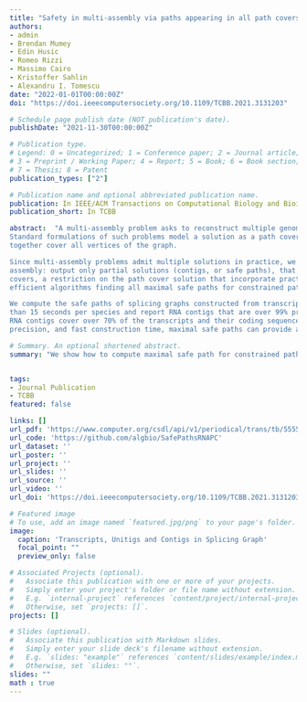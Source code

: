 ```yaml
---
title: "Safety in multi-assembly via paths appearing in all path covers of a DAG"
authors:
- admin
- Brendan Mumey
- Edin Husic
- Romeo Rizzi
- Massimo Cairo
- Kristoffer Sahlin
- Alexandru I. Tomescu
date: "2022-01-01T00:00:00Z"
doi: "https://doi.ieeecomputersociety.org/10.1109/TCBB.2021.3131203"

# Schedule page publish date (NOT publication's date).
publishDate: "2021-11-30T00:00:00Z"

# Publication type.
# Legend: 0 = Uncategorized; 1 = Conference paper; 2 = Journal article;
# 3 = Preprint / Working Paper; 4 = Report; 5 = Book; 6 = Book section;
# 7 = Thesis; 8 = Patent
publication_types: ["2"]

# Publication name and optional abbreviated publication name.
publication: In IEEE/ACM Transactions on Computational Biology and Bioinformatics
publication_short: In TCBB

abstract:  "A multi-assembly problem asks to reconstruct multiple genomic sequences from mixed reads sequenced from all of them.
Standard formulations of such problems model a solution as a path cover in a directed acyclic graph, namely a set of paths that
together cover all vertices of the graph.

Since multi-assembly problems admit multiple solutions in practice, we consider an approach commonly used in standard genome
assembly: output only partial solutions (contigs, or safe paths), that appear in all path cover solutions. We study constrained path
covers, a restriction on the path cover solution that incorporate practical constraints arising in multi-assembly problems. We give
efficient algorithms finding all maximal safe paths for constrained path covers.

We compute the safe paths of splicing graphs constructed from transcript annotations of different species. Our algorithms run in less
than 15 seconds per species and report RNA contigs that are over 99% precise and are up to 8 times longer than unitigs. Moreover,
RNA contigs cover over 70% of the transcripts and their coding sequences in most cases. With their increased length to unitigs, high
precision, and fast construction time, maximal safe paths can provide a better base set of sequences for transcript assembly programs."

# Summary. An optional shortened abstract.
summary: "We show how to compute maximal safe path for constrained path covers, with applications to multi-assembly. Our experiments in transcript assembly show that max. safe paths are very precise and cover 70% of transcripts."


tags:
- Journal Publication
- TCBB
featured: false

links: []
url_pdf: 'https://www.computer.org/csdl/api/v1/periodical/trans/tb/5555/01/09628018/1yXvF5CjJyE/download-article/pdf'
url_code: 'https://github.com/algbio/SafePathsRNAPC'
url_dataset: ''
url_poster: ''
url_project: ''
url_slides: ''
url_source: ''
url_video: ''
url_doi: 'https://doi.ieeecomputersociety.org/10.1109/TCBB.2021.3131203'

# Featured image
# To use, add an image named `featured.jpg/png` to your page's folder.
image:
  caption: 'Transcripts, Unitigs and Contigs in Splicing Graph'
  focal_point: ""
  preview_only: false

# Associated Projects (optional).
#   Associate this publication with one or more of your projects.
#   Simply enter your project's folder or file name without extension.
#   E.g. `internal-project` references `content/project/internal-project/index.md`.
#   Otherwise, set `projects: []`.
projects: []

# Slides (optional).
#   Associate this publication with Markdown slides.
#   Simply enter your slide deck's filename without extension.
#   E.g. `slides: "example"` references `content/slides/example/index.md`.
#   Otherwise, set `slides: ""`.
slides: ""
math : true
---
```

